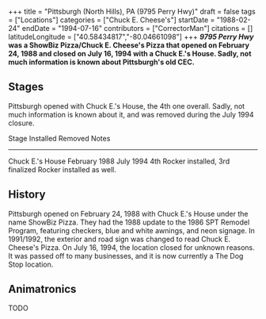 +++
title = "Pittsburgh (North Hills), PA (9795 Perry Hwy)"
draft = false
tags = ["Locations"]
categories = ["Chuck E. Cheese's"]
startDate = "1988-02-24"
endDate = "1994-07-16"
contributors = ["CorrectorMan"]
citations = []
latitudeLongitude = ["40.58434817","-80.04661098"]
+++
***9795 Perry Hwy* was a ShowBiz Pizza/Chuck E. Cheese's Pizza that opened on February 24, 1988 and closed on July 16, 1994 with a Chuck E.'s House. Sadly, not much information is known about Pittsburgh's old CEC.**

## Stages

Pittsburgh opened with Chuck E.'s House, the 4th one overall. Sadly, not much information is known about it, and was removed during the July 1994 closure.

  Stage               Installed       Removed     Notes
  ------------------- --------------- ----------- ---------------------------------------------------------------
  Chuck E.'s House   February 1988   July 1994   4th Rocker installed, 3rd finalized Rocker installed as well.

## History

Pittsburgh opened on February 24, 1988 with Chuck E.'s House under the name ShowBiz Pizza. They had the 1988 update to the 1986 SPT Remodel Program, featuring checkers, blue and white awnings, and neon signage. In 1991/1992, the exterior and road sign was changed to read Chuck E. Cheese's Pizza. On July 16, 1994, the location closed for unknown reasons. It was passed off to many businesses, and it is now currently a The Dog Stop location.

## Animatronics

TODO
